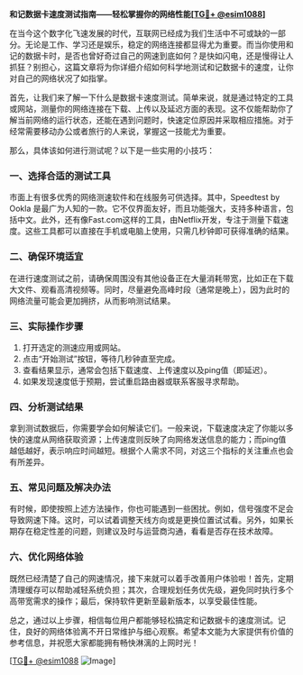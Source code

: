 **和记数据卡速度测试指南——轻松掌握你的网络性能[[TG💪+ @esim1088](https://t.me/s/esim1088)]**

在当今这个数字化飞速发展的时代，互联网已经成为我们生活中不可或缺的一部分。无论是工作、学习还是娱乐，稳定的网络连接都显得尤为重要。而当你使用和记的数据卡时，是否也曾好奇过自己的网速到底如何？是快如闪电，还是慢得让人抓狂？别担心，这篇文章将为你详细介绍如何科学地测试和记数据卡的速度，让你对自己的网络状况了如指掌。

首先，让我们来了解一下什么是数据卡速度测试。简单来说，就是通过特定的工具或网站，测量你的网络连接在下载、上传以及延迟方面的表现。这不仅能帮助你了解当前网络的运行状态，还能在遇到问题时，快速定位原因并采取相应措施。对于经常需要移动办公或者旅行的人来说，掌握这一技能尤为重要。

那么，具体该如何进行测试呢？以下是一些实用的小技巧：

### 一、选择合适的测试工具

市面上有很多优秀的网络测速软件和在线服务可供选择。其中，Speedtest by Ookla 是最广为人知的一款。它不仅界面友好，而且功能强大，支持多种语言，包括中文。此外，还有像Fast.com这样的工具，由Netflix开发，专注于测量下载速度。这些工具都可以直接在手机或电脑上使用，只需几秒钟即可获得准确的结果。

### 二、确保环境适宜

在进行速度测试之前，请确保周围没有其他设备正在大量消耗带宽，比如正在下载大文件、观看高清视频等。同时，尽量避免高峰时段（通常是晚上），因为此时的网络流量可能会更加拥挤，从而影响测试结果。

### 三、实际操作步骤

1. 打开选定的测速应用或网站。
2. 点击“开始测试”按钮，等待几秒钟直至完成。
3. 查看结果显示，通常会包括下载速度、上传速度以及ping值（即延迟）。
4. 如果发现速度低于预期，尝试重启路由器或联系客服寻求帮助。

### 四、分析测试结果

拿到测试数据后，你需要学会如何解读它们。一般来说，下载速度决定了你能以多快的速度从网络获取资源；上传速度则反映了向网络发送信息的能力；而ping值越低越好，表示响应时间越短。根据个人需求不同，对这三个指标的关注重点也会有所差异。

### 五、常见问题及解决办法

有时候，即使按照上述方法操作，你也可能遇到一些困扰。例如，信号强度不足会导致网速下降。这时，可以试着调整天线方向或是更换位置试试看。另外，如果长期存在稳定性差的问题，则建议及时与运营商沟通，看看是否存在技术故障。

### 六、优化网络体验

既然已经清楚了自己的网速情况，接下来就可以着手改善用户体验啦！首先，定期清理缓存可以帮助减轻系统负担；其次，合理规划任务优先级，避免同时执行多个高带宽需求的操作；最后，保持软件更新至最新版本，以享受最佳性能。

总之，通过以上步骤，相信每位用户都能够轻松搞定和记数据卡的速度测试。记住，良好的网络体验离不开日常维护与细心观察。希望本文能为大家提供有价值的参考信息，并祝愿大家都能拥有畅快淋漓的上网时光！

[[TG💪+ @esim1088](https://t.me/s/esim1088) ![Image](https://i.postimg.cc/4NQfJmqS/Snipaste-2025-05-13-00-14-12.png)]